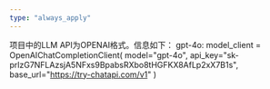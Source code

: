 ```yaml
---
type: "always_apply"
---
```


项目中的LLM API为OPENAI格式。信息如下：
gpt-4o:
model_client = OpenAIChatCompletionClient(
        model="gpt-4o",
        api_key="sk-prlzG7NFLAzsjA5NFxs9BpabsRXbo8tHGFKX8AfLp2xX7B1s",
        base_url="https://try-chatapi.com/v1"
    )